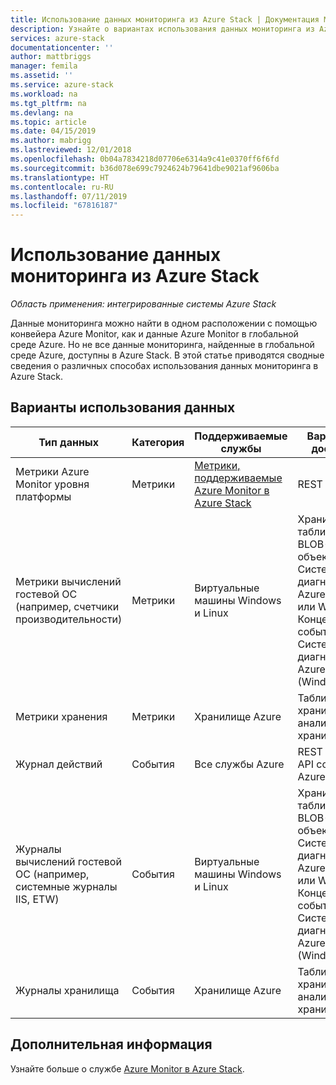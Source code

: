 ```yaml
---
title: Использование данных мониторинга из Azure Stack | Документация Майкрософт
description: Узнайте о вариантах использования данных мониторинга из Azure Stack.
services: azure-stack
documentationcenter: ''
author: mattbriggs
manager: femila
ms.assetid: ''
ms.service: azure-stack
ms.workload: na
ms.tgt_pltfrm: na
ms.devlang: na
ms.topic: article
ms.date: 04/15/2019
ms.author: mabrigg
ms.lastreviewed: 12/01/2018
ms.openlocfilehash: 0b04a7834218d07706e6314a9c41e0370ff6f6fd
ms.sourcegitcommit: b36d078e699c7924624b79641dbe9021af9606ba
ms.translationtype: HT
ms.contentlocale: ru-RU
ms.lasthandoff: 07/11/2019
ms.locfileid: "67816187"
---
```

# <a name="how-to-consume-monitoring-data-from-azure-stack"></a>Использование данных мониторинга из Azure Stack

*Область применения: интегрированные системы Azure Stack*

Данные мониторинга можно найти в одном расположении с помощью конвейера Azure Monitor, как и данные Azure Monitor в глобальной среде Azure. Но не все данные мониторинга, найденные в глобальной среде Azure, доступны в Azure Stack. В этой статье приводятся сводные сведения о различных способах использования данных мониторинга в Azure Stack.
 
## <a name="options-for-data-consumption"></a>Варианты использования данных

| Тип данных | Категория | Поддерживаемые службы | Варианты доступа |
|-------------------------------------------------------------|----------|------------------------------------------------------------------------|----------------------------------------------------------------------------------------------------|
| Метрики Azure Monitor уровня платформы | Метрики | [Метрики, поддерживаемые Azure Monitor в Azure Stack](azure-stack-metrics-supported.md) | REST API |
| Метрики вычислений гостевой ОС (например, счетчики производительности) | Метрики | Виртуальные машины Windows и Linux | Хранилище таблиц или BLOB-объектов:<br>Система диагностики Azure (Linux или Windows) <br>Концентратор событий:<br>Система диагностики Azure (Windows) |
| Метрики хранения | Метрики | Хранилище Azure | Таблица хранилища:<br>аналитики хранилища |
| Журнал действий | События | Все службы Azure | REST API:<br>API событий Azure Monitor |
| Журналы вычислений гостевой ОС (например, системные журналы IIS, ETW) | События | Виртуальные машины Windows и Linux | Хранилище таблиц или BLOB-объектов:<br>Система диагностики Azure (Linux или Windows) <br>Концентратор событий:<br>Система диагностики Azure (Windows) |
| Журналы хранилища | События | Хранилище Azure | Таблица хранилища:<br>аналитики хранилища |

## <a name="next-steps"></a>Дополнительная информация

Узнайте больше о службе [Azure Monitor в Azure Stack](azure-stack-metrics-azure-data.md).
